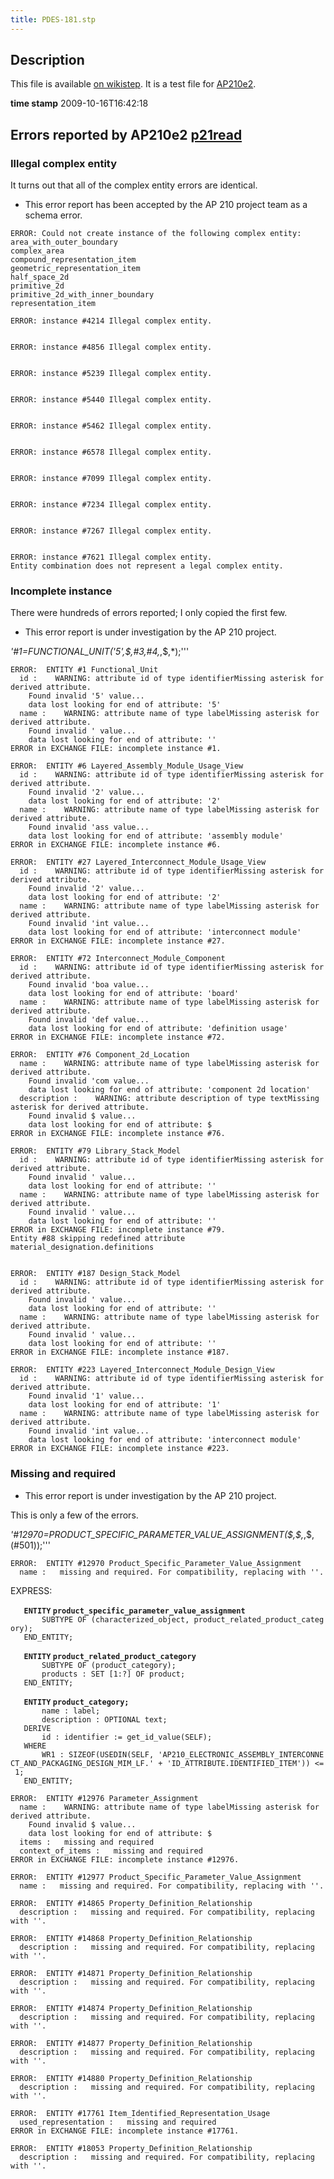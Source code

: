 ```yaml
---
title: PDES-181.stp
---
```


Description
-----------

This file is available [on
wikistep](http://www.wikistep.org/index.php/PDES-181). It is a test file
for [AP210e2](AP210e2 "wikilink").

**time stamp** 2009-10-16T16:42:18

Errors reported by AP210e2 [p21read](p21read "wikilink")
--------------------------------------------------------

### Illegal complex entity

It turns out that all of the complex entity errors are identical.

-   This error report has been accepted by the AP 210 project team as a
    schema error.

<!-- -->

    ERROR: Could not create instance of the following complex entity:
    area_with_outer_boundary
    complex_area
    compound_representation_item
    geometric_representation_item
    half_space_2d
    primitive_2d
    primitive_2d_with_inner_boundary
    representation_item

    ERROR: instance #4214 Illegal complex entity.


    ERROR: instance #4856 Illegal complex entity.


    ERROR: instance #5239 Illegal complex entity.


    ERROR: instance #5440 Illegal complex entity.


    ERROR: instance #5462 Illegal complex entity.


    ERROR: instance #6578 Illegal complex entity.


    ERROR: instance #7099 Illegal complex entity.


    ERROR: instance #7234 Illegal complex entity.


    ERROR: instance #7267 Illegal complex entity.


    ERROR: instance #7621 Illegal complex entity.
    Entity combination does not represent a legal complex entity.

### Incomplete instance

There were hundreds of errors reported; I only copied the first few.

-   This error report is under investigation by the AP 210 project.

*'\#1=FUNCTIONAL\_UNIT('5',\$,\#3,\#4,*,\$,\*);'''

    ERROR:  ENTITY #1 Functional_Unit
      id :    WARNING: attribute id of type identifierMissing asterisk for derived attribute.
        Found invalid '5' value...
        data lost looking for end of attribute: '5'
      name :    WARNING: attribute name of type labelMissing asterisk for derived attribute.
        Found invalid ' value...
        data lost looking for end of attribute: ''
    ERROR in EXCHANGE FILE: incomplete instance #1.

    ERROR:  ENTITY #6 Layered_Assembly_Module_Usage_View
      id :    WARNING: attribute id of type identifierMissing asterisk for derived attribute.
        Found invalid '2' value...
        data lost looking for end of attribute: '2'
      name :    WARNING: attribute name of type labelMissing asterisk for derived attribute.
        Found invalid 'ass value...
        data lost looking for end of attribute: 'assembly module'
    ERROR in EXCHANGE FILE: incomplete instance #6.

    ERROR:  ENTITY #27 Layered_Interconnect_Module_Usage_View
      id :    WARNING: attribute id of type identifierMissing asterisk for derived attribute.
        Found invalid '2' value...
        data lost looking for end of attribute: '2'
      name :    WARNING: attribute name of type labelMissing asterisk for derived attribute.
        Found invalid 'int value...
        data lost looking for end of attribute: 'interconnect module'
    ERROR in EXCHANGE FILE: incomplete instance #27.

    ERROR:  ENTITY #72 Interconnect_Module_Component
      id :    WARNING: attribute id of type identifierMissing asterisk for derived attribute.
        Found invalid 'boa value...
        data lost looking for end of attribute: 'board'
      name :    WARNING: attribute name of type labelMissing asterisk for derived attribute.
        Found invalid 'def value...
        data lost looking for end of attribute: 'definition usage'
    ERROR in EXCHANGE FILE: incomplete instance #72.

    ERROR:  ENTITY #76 Component_2d_Location
      name :    WARNING: attribute name of type labelMissing asterisk for derived attribute.
        Found invalid 'com value...
        data lost looking for end of attribute: 'component 2d location'
      description :    WARNING: attribute description of type textMissing asterisk for derived attribute.
        Found invalid $ value...
        data lost looking for end of attribute: $
    ERROR in EXCHANGE FILE: incomplete instance #76.

    ERROR:  ENTITY #79 Library_Stack_Model
      id :    WARNING: attribute id of type identifierMissing asterisk for derived attribute.
        Found invalid ' value...
        data lost looking for end of attribute: ''
      name :    WARNING: attribute name of type labelMissing asterisk for derived attribute.
        Found invalid ' value...
        data lost looking for end of attribute: ''
    ERROR in EXCHANGE FILE: incomplete instance #79.
    Entity #88 skipping redefined attribute material_designation.definitions


    ERROR:  ENTITY #187 Design_Stack_Model
      id :    WARNING: attribute id of type identifierMissing asterisk for derived attribute.
        Found invalid ' value...
        data lost looking for end of attribute: ''
      name :    WARNING: attribute name of type labelMissing asterisk for derived attribute.
        Found invalid ' value...
        data lost looking for end of attribute: ''
    ERROR in EXCHANGE FILE: incomplete instance #187.

    ERROR:  ENTITY #223 Layered_Interconnect_Module_Design_View
      id :    WARNING: attribute id of type identifierMissing asterisk for derived attribute.
        Found invalid '1' value...
        data lost looking for end of attribute: '1'
      name :    WARNING: attribute name of type labelMissing asterisk for derived attribute.
        Found invalid 'int value...
        data lost looking for end of attribute: 'interconnect module'
    ERROR in EXCHANGE FILE: incomplete instance #223.

### Missing and required

-   This error report is under investigation by the AP 210 project.

This is only a few of the errors.

*'\#12970=PRODUCT\_SPECIFIC\_PARAMETER\_VALUE\_ASSIGNMENT(\$,\$,*,\$,(\#501));'''

    ERROR:  ENTITY #12970 Product_Specific_Parameter_Value_Assignment
      name :   missing and required. For compatibility, replacing with ''.

EXPRESS:

`   `**`ENTITY` `product_specific_parameter_value_assignment`**  
`       SUBTYPE OF (characterized_object, product_related_product_category);`  
`   END_ENTITY;`

`   `**`ENTITY` `product_related_product_category`**  
`       SUBTYPE OF (product_category);`  
`       products : SET [1:?] OF product;`  
`   END_ENTITY;`

`   `**`ENTITY` `product_category;`**  
`       name : label;`  
`       description : OPTIONAL text;`  
`   DERIVE`  
`       id : identifier := get_id_value(SELF);`  
`   WHERE`  
`       WR1 : SIZEOF(USEDIN(SELF, 'AP210_ELECTRONIC_ASSEMBLY_INTERCONNECT_AND_PACKAGING_DESIGN_MIM_LF.' + 'ID_ATTRIBUTE.IDENTIFIED_ITEM')) <= 1;`  
`   END_ENTITY;`

    ERROR:  ENTITY #12976 Parameter_Assignment
      name :    WARNING: attribute name of type labelMissing asterisk for derived attribute.
        Found invalid $ value...
        data lost looking for end of attribute: $
      items :   missing and required
      context_of_items :   missing and required
    ERROR in EXCHANGE FILE: incomplete instance #12976.

    ERROR:  ENTITY #12977 Product_Specific_Parameter_Value_Assignment
      name :   missing and required. For compatibility, replacing with ''.

    ERROR:  ENTITY #14865 Property_Definition_Relationship
      description :   missing and required. For compatibility, replacing with ''.

    ERROR:  ENTITY #14868 Property_Definition_Relationship
      description :   missing and required. For compatibility, replacing with ''.

    ERROR:  ENTITY #14871 Property_Definition_Relationship
      description :   missing and required. For compatibility, replacing with ''.

    ERROR:  ENTITY #14874 Property_Definition_Relationship
      description :   missing and required. For compatibility, replacing with ''.

    ERROR:  ENTITY #14877 Property_Definition_Relationship
      description :   missing and required. For compatibility, replacing with ''.

    ERROR:  ENTITY #14880 Property_Definition_Relationship
      description :   missing and required. For compatibility, replacing with ''.

    ERROR:  ENTITY #17761 Item_Identified_Representation_Usage
      used_representation :   missing and required
    ERROR in EXCHANGE FILE: incomplete instance #17761.

    ERROR:  ENTITY #18053 Property_Definition_Relationship
      description :   missing and required. For compatibility, replacing with ''.
